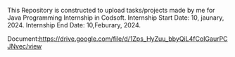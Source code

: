 This Repository is constructed to upload tasks/projects made by me for Java Programming Internship in Codsoft. 
Internship Start Date: 10, jaunary, 2024. 
Internship End Date: 10,Feburary, 2024.

Document:https://drive.google.com/file/d/1Zps_HyZuu_bbyQiL4fCoIGaurPCJNvec/view
